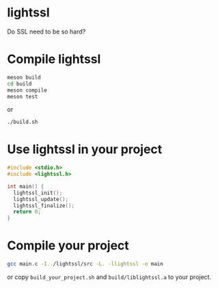# lightssl
Do SSL need to be so hard?


# Compile lightssl

```bash
meson build
cd build
meson compile
meson test
```
or
```bash
./build.sh
```

# Use lightssl in your project
```c
#include <stdio.h>
#include <lightssl.h>

int main() {
  lightssl_init();
  lightssl_update();
  lightssl_finalize();
  return 0;
}
```
# Compile your project
```bash
gcc main.c -I../lightssl/src -L. -llightssl -o main
```
or copy `build_your_project.sh` and `build/liblightssl.a` to your project.
